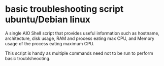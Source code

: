 # basic troubleshooting script ubuntu/Debian linux
A single AIO Shell script that provides useful information such as hostname, architecture, disk usage, RAM and process eating max CPU, and Memory usage of the process eating maximum CPU.

This script is handy as multiple commands need not to be run to perform basic troublsheooting.
